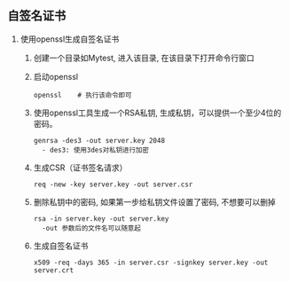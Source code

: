 ## 自签名证书

1. 使用openssl生成自签名证书

   1. 创建一个目录如Mytest, 进入该目录, 在该目录下打开命令行窗口

   2. 启动openssl

      ```shell
      openssl    # 执行该命令即可
      ```

   3. 使用openssl工具生成一个RSA私钥, 生成私钥，可以提供一个至少4位的密码。

      ```shell
      genrsa -des3 -out server.key 2048
      	- des3: 使用3des对私钥进行加密
      ```

   4. 生成CSR（证书签名请求）

      ```shell
      req -new -key server.key -out server.csr
      ```

   5. 删除私钥中的密码, 如果第一步给私钥文件设置了密码, 不想要可以删掉

      ```shell
      rsa -in server.key -out server.key
      	-out 参数后的文件名可以随意起
      ```

   6. 生成自签名证书

      ```shell
      x509 -req -days 365 -in server.csr -signkey server.key -out server.crt
      ```

